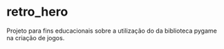 # retro_hero
Projeto para fins educacionais sobre a utilização do da biblioteca pygame na criação de jogos.
